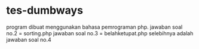 # tes-dumbways
program dibuat menggunakan bahasa pemrograman php.
jawaban soal no.2 = sorting.php
jawaban soal no.3 = belahketupat.php
selebihnya adalah jawaban soal no.4
